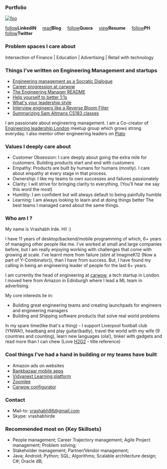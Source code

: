
### Portfolio
[![foo](http://stackexchange.com/users/flair/1085543.png)](https://www.stackoverflow.com/story/slartibartfast)   


[follow](https://goo.gl/idUZBi)<b>LinkedIN</b> &nbsp;&nbsp;&nbsp; [read](https://goo.gl/59s9aL)<b>Blog</b>  &nbsp;&nbsp;&nbsp;  [follow](https://goo.gl/elppwt)<b>Quora</b>  &nbsp;&nbsp;&nbsp;   [view](https://drive.google.com/file/d/19jjpXbbaucLbdqqtVm-Rkviic6rDKy_r/view?usp=drivesdk)<b>Resume</b>  &nbsp;&nbsp;&nbsp;     [follow](https://www.producthunt.com/@vrashabh)<b>PH</b>&nbsp;&nbsp;&nbsp;
    [follow](https://twitter.com/vrashabh)<b>Twitter</b>

### Problem spaces I care about
Intersection of Finance | Education | Advertising | Retail with technology

### Things I've written on Engineering Management and startups
- [Engineering management as a Socratic Dialogue](https://medium.com/carwow-product-engineering/engineering-management-as-a-socratic-dialogue-25918232439f)
- [Career progression at carwow](https://medium.com/carwow-product-engineering/engineering-progression-at-carwow-bee8337ec05d)
- [The Engineering Manager README](https://medium.com/carwow-product-engineering/the-engineering-manager-readme-a0d398f46e82)
- [Help yourself to better 1:1s](https://medium.com/carwow-product-engineering/help-yourself-to-better-1-1s-27c25f7d8d1e)
- [What's your leadership style](https://whizmodo.wordpress.com/2018/01/22/whats-your-leadership-style/)
- [Interview engineers like a Reverse Bloom Filter](https://whizmodo.wordpress.com/2015/02/25/interview-engineers-like-a-reverse-bloom-filter/)
- [Summarizing Sam Altmans CS183 classes](https://whizmodo.wordpress.com/2014/09/25/sam-altmans-cs183b-class-0/)

I am passionate about engineering management. I am a Co-creator of [Engineering leadership London](https://www.meetup.com/Engineering-leadership-Unconference/) meetup group which grows strong everyday. I also mentor other engineering leaders on [Plato](https://community.platohq.com/mentors/vrashabh-irde)


### Values I deeply care about
- Customer Obsession: I care deeply about going the extra mile for customers. Building products start and end with customers
- Empathy: Products are built by humans for humans (mostly). I care about empathy at every stage in that process. 
- Ownership: I like my teams to own successes and failures passionately
- Clarity: I will strive for bringing clarity to everything. (You'll hear me say this word the most)
- Humility: I am confident but will always default to being painfully humble 
- Learning: I am always looking to learn and at doing things better
The best teams I managed cared about the same things. 

### Who am I ? 
My name is Vrashabh Irde. Hi! :) 

I have 11 years of desktop/backend/mobile programming of which, 6+ years of managing other people like me. 
I've worked at small and large companies before, but I am really enjoying working with challenges that come with growing at scale. I've learnt more from failure (stint at ImagineK12 (Now a part of Y-Combinator)), than I have from success. But, I have found my calling in being an engineering leader of people for the last 6+ years.

I am currently the head of engineering at [carwow](www.carwow.co.uk), a tech startup in London. I moved here from Amazon in Edinburgh where I lead a ML team in advertising. 

My core interests lie in:

- Building great engineering teams and creating launchpads for engineers and engineering managers
- Building and Shipping software products that solve real world problems

In my spare time(like that's a thing) - I support Liverpool football club (YNWA!), headbang and play guitar(badly), travel the world with my wife (9 countries and counting), learn new languages (ola!), tinker with gadgets and read more than I can chew (Love [H2G2](https://goo.gl/zPtMwn) - title reference)

### Cool things I've had a hand in building or my teams have built 
- Amazon ads on websites
- [Bankbazaar mobile apps](https://blog.bankbazaar.com/the-bankbazaar-mobile-app/)
- [Vidyanext Learning platform](https://vidyanext.com/)
- [Zoomlee](http://zoomlee.com/index.html)
- [Carwow configurator](www.carwow.co.uk)


### Contact
- Mail-to: vrashabh86@gmail.com
- Skype: vrashabhirde

### Recommended most on {Key Skillsets}
 - People management; Career Trajectory management; Agile Project management; Problem solving;
 - Stakeholder management; Partner/Vendor management;
 - Java; Android; Python; SQL; Algorithms; Scalable architecture design; C#; Oracle dB;


